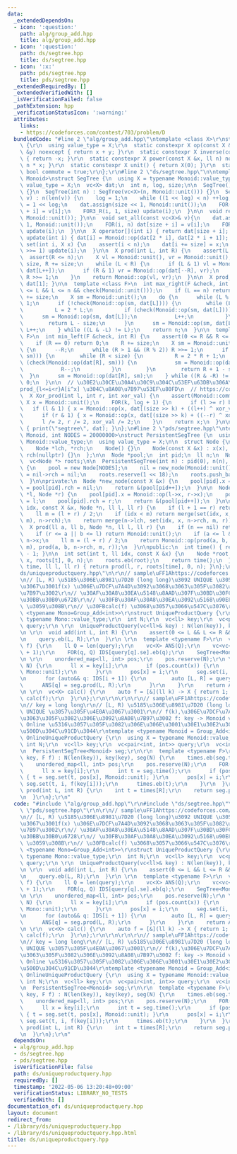 ```yaml
---
data:
  _extendedDependsOn:
  - icon: ':question:'
    path: alg/group_add.hpp
    title: alg/group_add.hpp
  - icon: ':question:'
    path: ds/segtree.hpp
    title: ds/segtree.hpp
  - icon: ':x:'
    path: pds/segtree.hpp
    title: pds/segtree.hpp
  _extendedRequiredBy: []
  _extendedVerifiedWith: []
  _isVerificationFailed: false
  _pathExtension: hpp
  _verificationStatusIcon: ':warning:'
  attributes:
    links:
    - https://codeforces.com/contest/703/problem/D
  bundledCode: "#line 2 \"alg/group_add.hpp\"\ntemplate <class X>\r\nstruct Group_Add\
    \ {\r\n  using value_type = X;\r\n  static constexpr X op(const X &x, const X\
    \ &y) noexcept { return x + y; }\r\n  static constexpr X inverse(const X &x) noexcept\
    \ { return -x; }\r\n  static constexpr X power(const X &x, ll n) noexcept { return\
    \ n * x; }\r\n  static constexpr X unit() { return X(0); }\r\n  static constexpr\
    \ bool commute = true;\r\n};\r\n#line 2 \"ds/segtree.hpp\"\n\ntemplate <class\
    \ Monoid>\nstruct SegTree {\n  using X = typename Monoid::value_type;\n  using\
    \ value_type = X;\n  vc<X> dat;\n  int n, log, size;\n\n  SegTree() : SegTree(0)\
    \ {}\n  SegTree(int n) : SegTree(vc<X>(n, Monoid::unit())) {}\n  SegTree(vc<X>\
    \ v) : n(len(v)) {\n    log = 1;\n    while ((1 << log) < n) ++log;\n    size\
    \ = 1 << log;\n    dat.assign(size << 1, Monoid::unit());\n    FOR(i, n) dat[size\
    \ + i] = v[i];\n    FOR3_R(i, 1, size) update(i);\n  }\n\n  void reset() { fill(all(dat),\
    \ Monoid::unit()); }\n\n  void set_all(const vc<X>& v){\n    dat.assign(size <<\
    \ 1, Monoid::unit());\n    FOR(i, n) dat[size + i] = v[i];\n    FOR3_R(i, 1, size)\
    \ update(i);\n  }\n\n  X operator[](int i) { return dat[size + i]; }\n\n  void\
    \ update(int i) { dat[i] = Monoid::op(dat[2 * i], dat[2 * i + 1]); }\n\n  void\
    \ set(int i, X x) {\n    assert(i < n);\n    dat[i += size] = x;\n    while (i\
    \ >>= 1) update(i);\n  }\n\n  X prod(int L, int R) {\n    assert(L <= R);\n  \
    \  assert(R <= n);\n    X vl = Monoid::unit(), vr = Monoid::unit();\n    L +=\
    \ size, R += size;\n    while (L < R) {\n      if (L & 1) vl = Monoid::op(vl,\
    \ dat[L++]);\n      if (R & 1) vr = Monoid::op(dat[--R], vr);\n      L >>= 1,\
    \ R >>= 1;\n    }\n    return Monoid::op(vl, vr);\n  }\n\n  X prod_all() { return\
    \ dat[1]; }\n\n  template <class F>\n  int max_right(F &check, int L) {\n    assert(0\
    \ <= L && L <= n && check(Monoid::unit()));\n    if (L == n) return n;\n    L\
    \ += size;\n    X sm = Monoid::unit();\n    do {\n      while (L % 2 == 0) L >>=\
    \ 1;\n      if (!check(Monoid::op(sm, dat[L]))) {\n        while (L < size) {\n\
    \          L = 2 * L;\n          if (check(Monoid::op(sm, dat[L]))) {\n      \
    \      sm = Monoid::op(sm, dat[L]);\n            L++;\n          }\n        }\n\
    \        return L - size;\n      }\n      sm = Monoid::op(sm, dat[L]);\n     \
    \ L++;\n    } while ((L & -L) != L);\n    return n;\n  }\n\n  template <class\
    \ F>\n  int min_left(F &check, int R) {\n    assert(0 <= R && R <= n && check(Monoid::unit()));\n\
    \    if (R == 0) return 0;\n    R += size;\n    X sm = Monoid::unit();\n    do\
    \ {\n      --R;\n      while (R > 1 && (R % 2)) R >>= 1;\n      if (!check(Monoid::op(dat[R],\
    \ sm))) {\n        while (R < size) {\n          R = 2 * R + 1;\n          if\
    \ (check(Monoid::op(dat[R], sm))) {\n            sm = Monoid::op(dat[R], sm);\n\
    \            R--;\n          }\n        }\n        return R + 1 - size;\n    \
    \  }\n      sm = Monoid::op(dat[R], sm);\n    } while ((R & -R) != R);\n    return\
    \ 0;\n  }\n\n  // \u30E2\u30CE\u30A4\u30C9\u304C\u53EF\u63DB\u306A\u3089\u3001\
    prod_{l<=i<r}A[i^x] \u304C\u8A08\u7B97\u53EF\u80FD\n  // https://codeforces.com/contest/1401/problem/F\n\
    \  X Xor_prod(int l, int r, int xor_val) {\n    assert(Monoid::commute);\n   \
    \ X x = Monoid::unit();\n    FOR(k, log + 1) {\n      if (l >= r) break;\n   \
    \   if (l & 1) { x = Monoid::op(x, dat[(size >> k) + ((l++) ^ xor_val)]); }\n\
    \      if (r & 1) { x = Monoid::op(x, dat[(size >> k) + ((--r) ^ xor_val)]); }\n\
    \      l /= 2, r /= 2, xor_val /= 2;\n    }\n    return x;\n  }\n\n  void debug()\
    \ { print(\"segtree\", dat); }\n};\n#line 2 \"pds/segtree.hpp\"\ntemplate <class\
    \ Monoid, int NODES = 20000000>\nstruct PersistentSegTree {\n  using X = typename\
    \ Monoid::value_type;\n  using value_type = X;\n\n  struct Node {\n    X x;\n\
    \    Node *lch, *rch;\n    Node() {}\n    Node(const X &x) : x(x), lch(nullptr),\
    \ rch(nullptr) {}\n  };\n\n  Node *pool;\n  int pid;\n  ll n;\n  Node *nil;\n\
    \  vc<Node *> roots;\n\n  PersistentSegTree(int n) : pid(0), n(n), nil(nullptr)\
    \ {\n    pool = new Node[NODES];\n    nil = new_node(Monoid::unit());\n    nil->lch\
    \ = nil->rch = nil;\n    roots.reserve(1 << 18);\n    roots.push_back(nil);\n\
    \  }\n\nprivate:\n  Node *new_node(const X &x) {\n    pool[pid].x = x;\n    pool[pid].lch\
    \ = pool[pid].rch = nil;\n    return &(pool[pid++]);\n  }\n\n  Node *merge(Node\
    \ *l, Node *r) {\n    pool[pid].x = Monoid::op(l->x, r->x);\n    pool[pid].lch\
    \ = l;\n    pool[pid].rch = r;\n    return &(pool[pid++]);\n  }\n\n  Node *set(ll\
    \ idx, const X &x, Node *n, ll l, ll r) {\n    if (l + 1 == r) return new_node(x);\n\
    \    ll m = (l + r) / 2;\n    if (idx < m) return merge(set(idx, x, n->lch, l,\
    \ m), n->rch);\n    return merge(n->lch, set(idx, x, n->rch, m, r));\n  }\n\n\
    \  X prod(ll a, ll b, Node *n, ll l, ll r) {\n    if (n == nil) return Monoid::unit();\n\
    \    if (r <= a || b <= l) return Monoid::unit();\n    if (a <= l && r <= b) return\
    \ n->x;\n    ll m = (l + r) / 2;\n    return Monoid::op(prod(a, b, n->lch, l,\
    \ m), prod(a, b, n->rch, m, r));\n  }\n\npublic:\n  int time() { return len(roots)\
    \ - 1; }\n\n  int set(int t, ll idx, const X &x) {\n    Node *root = set(idx,\
    \ x, roots[t], 0, n);\n    roots.eb(root);\n    return time();\n  }\n\n  X prod(int\
    \ time, ll l, ll r) { return prod(l, r, roots[time], 0, n); }\n};\n#line 4 \"\
    ds/uniqueproductquery.hpp\"\n\r\n// sample\uFF1Ahttps://codeforces.com/contest/703/problem/D\r\
    \n// [L, R) \u5185\u306E\u8981\u7D20 (long long)\u3092 UNIQUE \u3057\u305F\u4E0A\
    \u3067\u3001f(x) \u306E\u7DCF\u7A4D\u3092\u3068\u3063\u305F\u3082\u306E\u3092\u8A08\
    \u7B97\u3002\r\n// \u30AF\u30A8\u30EA\u5148\u8AAD\u307F\u30BD\u30FC\u30C8\uFF0B\
    \u30BB\u30B0\u6728\r\n// \u30FB\u30AF\u30A8\u30EA\u3092\u5168\u90E8 add(L, R)\
    \ \u3059\u308B\r\n// \u30FBcalc(f) \u3068\u3057\u3066\u547C\u3076\r\ntemplate\
    \ <typename Mono=Group_Add<int>>\r\nstruct UniqueProductQuery {\r\n  using X =\
    \ typename Mono::value_type;\r\n  int N;\r\n  vc<ll> key;\r\n  vc<pair<int, int>>\
    \ query;\r\n \r\n  UniqueProductQuery(vc<ll>& key) : N(len(key)), key(key) {}\r\
    \n \r\n  void add(int L, int R) {\r\n    assert(0 <= L && L <= R && R <= N);\r\
    \n    query.eb(L, R);\r\n  }\r\n \r\n  template <typename F>\r\n  vc<X> calc(F\
    \ f) {\r\n    ll Q = len(query);\r\n    vc<X> ANS(Q);\r\n    vc<vc<int>> IDS(N\
    \ + 1);\r\n    FOR(q, Q) IDS[query[q].se].eb(q);\r\n    SegTree<Mono> seg(N);\r\
    \n \r\n    unordered_map<ll, int> pos;\r\n    pos.reserve(N);\r\n \r\n    FOR(i,\
    \ N) {\r\n      ll x = key[i];\r\n      if (pos.count(x)) {\r\n        seg.set(pos[x],\
    \ Mono::unit);\r\n      }\r\n      pos[x] = i;\r\n      seg.set(i, f(key[i]));\r\
    \n      for (auto&& q: IDS[i + 1]) {\r\n        auto [L, R] = query[q];\r\n  \
    \      ANS[q] = seg.prod(L, R);\r\n      }\r\n    }\r\n    return ANS;\r\n  }\r\
    \n \r\n  vc<X> calc() {\r\n    auto f = [&](ll k) -> X { return 1; };\r\n    return\
    \ calc(f);\r\n  }\r\n};\r\n\r\n\r\n\r\n// sample\uFF1Ahttps://codeforces.com/contest/703/problem/D\r\
    \n// key = long long\r\n// [L, R) \u5185\u306E\u8981\u7D20 (long long) \u3092\
    \ UNIQUE \u3057\u305F\u4E0A\u3067\u3001\r\n// f(k),\u306E\u7DCF\u7A4D\u3092\u3068\
    \u3063\u305F\u3082\u306E\u3092\u8A08\u7B97\u3002 f: key -> Monoid value\r\n//\
    \ Online \u5316\u3057\u305F\u3082\u306E\u306E\u3001\u30E1\u30E2\u30EA\u5B9A\u6570\
    \u500D\u304C\u91CD\u3044\r\ntemplate <typename Monoid = Group_Add<int>>\r\nstruct\
    \ OnlineUniqueProductQuery {\r\n  using X = typename Monoid::value_type;\r\n \
    \ int N;\r\n  vc<ll> key;\r\n  vc<pair<int, int>> query;\r\n  vc<int> times;\r\
    \n  PersistentSegTree<Monoid> seg;\r\n\r\n  template <typename F>\r\n  OnlineUniqueProductQuery(vc<ll>&\
    \ key, F f) : N(len(key)), key(key), seg(N) {\r\n    times.eb(seg.time());\r\n\
    \    unordered_map<ll, int> pos;\r\n    pos.reserve(N);\r\n    FOR(i, N) {\r\n\
    \      ll x = key[i];\r\n      int t = seg.time();\r\n      if (pos.count(x))\
    \ { t = seg.set(t, pos[x], Monoid::unit); }\r\n      pos[x] = i;\r\n      t =\
    \ seg.set(t, i, f(key[i]));\r\n      times.eb(t);\r\n    }\r\n  }\r\n  \r\n  X\
    \ prod(int L, int R) {\r\n    int t = times[R];\r\n    return seg.prod(t, L, R);\r\
    \n  }\r\n};\r\n"
  code: "#include \"alg/group_add.hpp\"\r\n#include \"ds/segtree.hpp\"\r\n#include\
    \ \"pds/segtree.hpp\"\r\n\r\n// sample\uFF1Ahttps://codeforces.com/contest/703/problem/D\r\
    \n// [L, R) \u5185\u306E\u8981\u7D20 (long long)\u3092 UNIQUE \u3057\u305F\u4E0A\
    \u3067\u3001f(x) \u306E\u7DCF\u7A4D\u3092\u3068\u3063\u305F\u3082\u306E\u3092\u8A08\
    \u7B97\u3002\r\n// \u30AF\u30A8\u30EA\u5148\u8AAD\u307F\u30BD\u30FC\u30C8\uFF0B\
    \u30BB\u30B0\u6728\r\n// \u30FB\u30AF\u30A8\u30EA\u3092\u5168\u90E8 add(L, R)\
    \ \u3059\u308B\r\n// \u30FBcalc(f) \u3068\u3057\u3066\u547C\u3076\r\ntemplate\
    \ <typename Mono=Group_Add<int>>\r\nstruct UniqueProductQuery {\r\n  using X =\
    \ typename Mono::value_type;\r\n  int N;\r\n  vc<ll> key;\r\n  vc<pair<int, int>>\
    \ query;\r\n \r\n  UniqueProductQuery(vc<ll>& key) : N(len(key)), key(key) {}\r\
    \n \r\n  void add(int L, int R) {\r\n    assert(0 <= L && L <= R && R <= N);\r\
    \n    query.eb(L, R);\r\n  }\r\n \r\n  template <typename F>\r\n  vc<X> calc(F\
    \ f) {\r\n    ll Q = len(query);\r\n    vc<X> ANS(Q);\r\n    vc<vc<int>> IDS(N\
    \ + 1);\r\n    FOR(q, Q) IDS[query[q].se].eb(q);\r\n    SegTree<Mono> seg(N);\r\
    \n \r\n    unordered_map<ll, int> pos;\r\n    pos.reserve(N);\r\n \r\n    FOR(i,\
    \ N) {\r\n      ll x = key[i];\r\n      if (pos.count(x)) {\r\n        seg.set(pos[x],\
    \ Mono::unit);\r\n      }\r\n      pos[x] = i;\r\n      seg.set(i, f(key[i]));\r\
    \n      for (auto&& q: IDS[i + 1]) {\r\n        auto [L, R] = query[q];\r\n  \
    \      ANS[q] = seg.prod(L, R);\r\n      }\r\n    }\r\n    return ANS;\r\n  }\r\
    \n \r\n  vc<X> calc() {\r\n    auto f = [&](ll k) -> X { return 1; };\r\n    return\
    \ calc(f);\r\n  }\r\n};\r\n\r\n\r\n\r\n// sample\uFF1Ahttps://codeforces.com/contest/703/problem/D\r\
    \n// key = long long\r\n// [L, R) \u5185\u306E\u8981\u7D20 (long long) \u3092\
    \ UNIQUE \u3057\u305F\u4E0A\u3067\u3001\r\n// f(k),\u306E\u7DCF\u7A4D\u3092\u3068\
    \u3063\u305F\u3082\u306E\u3092\u8A08\u7B97\u3002 f: key -> Monoid value\r\n//\
    \ Online \u5316\u3057\u305F\u3082\u306E\u306E\u3001\u30E1\u30E2\u30EA\u5B9A\u6570\
    \u500D\u304C\u91CD\u3044\r\ntemplate <typename Monoid = Group_Add<int>>\r\nstruct\
    \ OnlineUniqueProductQuery {\r\n  using X = typename Monoid::value_type;\r\n \
    \ int N;\r\n  vc<ll> key;\r\n  vc<pair<int, int>> query;\r\n  vc<int> times;\r\
    \n  PersistentSegTree<Monoid> seg;\r\n\r\n  template <typename F>\r\n  OnlineUniqueProductQuery(vc<ll>&\
    \ key, F f) : N(len(key)), key(key), seg(N) {\r\n    times.eb(seg.time());\r\n\
    \    unordered_map<ll, int> pos;\r\n    pos.reserve(N);\r\n    FOR(i, N) {\r\n\
    \      ll x = key[i];\r\n      int t = seg.time();\r\n      if (pos.count(x))\
    \ { t = seg.set(t, pos[x], Monoid::unit); }\r\n      pos[x] = i;\r\n      t =\
    \ seg.set(t, i, f(key[i]));\r\n      times.eb(t);\r\n    }\r\n  }\r\n  \r\n  X\
    \ prod(int L, int R) {\r\n    int t = times[R];\r\n    return seg.prod(t, L, R);\r\
    \n  }\r\n};\r\n"
  dependsOn:
  - alg/group_add.hpp
  - ds/segtree.hpp
  - pds/segtree.hpp
  isVerificationFile: false
  path: ds/uniqueproductquery.hpp
  requiredBy: []
  timestamp: '2022-05-06 13:20:48+09:00'
  verificationStatus: LIBRARY_NO_TESTS
  verifiedWith: []
documentation_of: ds/uniqueproductquery.hpp
layout: document
redirect_from:
- /library/ds/uniqueproductquery.hpp
- /library/ds/uniqueproductquery.hpp.html
title: ds/uniqueproductquery.hpp
---
```

